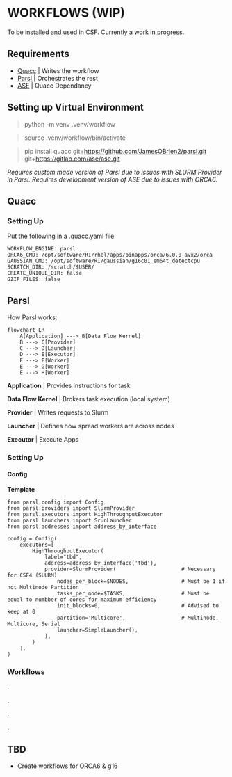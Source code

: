 # WORKFLOWS (WIP)

To be installed and used in CSF. Currently a work in progress.

## Requirements
- [Quacc](https://quantum-accelerators.github.io/quacc/index.html) | Writes the workflow
- [Parsl](https://parsl.readthedocs.io/en/stable/) | Orchestrates the rest
- [ASE](https://wiki.fysik.dtu.dk/ase/) | Quacc Dependancy
<!--- [Covalent](https://docs.covalent.xyz/docs/os_main) | compute framework -->


## Setting up Virtual Environment

> python -m venv .venv/workflow

> source .venv/workflow/bin/activate

> pip install quacc git+https://github.com/JamesOBrien2/parsl.git git+https://gitlab.com/ase/ase.git

*Requires custom made version of Parsl due to issues with SLURM Provider in Parsl.*
*Requires development version of ASE due to issues with ORCA6.*

## Quacc
### Setting Up
Put the following in a .quacc.yaml file

```
WORKFLOW_ENGINE: parsl
ORCA6_CMD: /opt/software/RI/rhel/apps/binapps/orca/6.0.0-avx2/orca
GAUSSIAN_CMD: /opt/software/RI/gaussian/g16c01_em64t_detectcpu
SCRATCH_DIR: /scratch/$USER/
CREATE_UNIQUE_DIR: false
GZIP_FILES: false
```

## Parsl
How Parsl works:
```mermaid
flowchart LR
    A[Application] ---> B[Data Flow Kernel]
    B ---> C[Provider]
    C ---> D[Launcher]
    D ---> E[Executor]
    E ---> F[Worker]
    E ---> G[Worker]
    E ---> H[Worker]
```

**Application** | Provides instructions for task

**Data Flow Kernel** | Brokers task execution (local system)

**Provider** | Writes requests to Slurm

**Launcher** | Defines how spread workers are across nodes

**Executor** | Execute Apps

### Setting Up

#### Config

**Template**

```
from parsl.config import Config
from parsl.providers import SlurmProvider
from parsl.executors import HighThroughputExecutor
from parsl.launchers import SrunLauncher
from parsl.addresses import address_by_interface

config = Config(
    executors=[
        HighThroughputExecutor(
            label="tbd",
            address=address_by_interface('tbd'),
            provider=SlurmProvider(                     # Necessary for CSF4 (SLURM)
                nodes_per_block=$NODES,                 # Must be 1 if not Multinode Partition
                tasks_per_node=$TASKS,                  # Must be equal to numbber of cores for maximum efficiency
                init_blocks=0,                          # Advised to keep at 0
                partition='Multicore',                  # Multinode, Multicore, Serial
                launcher=SimpleLauncher(),
            ),
        )
    ],
)
```

### Workflows

.

.

.

.


## TBD
- Create workflows for ORCA6 & g16